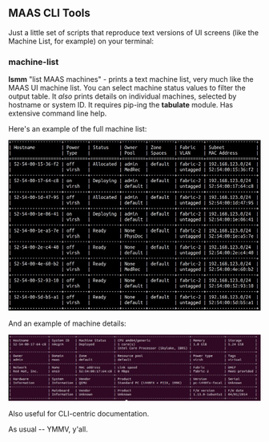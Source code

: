 ## MAAS CLI Tools

Just a little set of scripts that reproduce text versions of UI screens (like the Machine List, for example) on your terminal:   

### machine-list
**lsmm** "list MAAS machines" - prints a text machine list, very much like the MAAS UI machine list.  You can select machine status values to filter the output table.  It *also* prints details on individual machines, selected by hostname or system ID. It requires pip-ing the **tabulate** module.  Has extensive command line help.

Here's an example of the full machine list:

![machine list](text-machine-list.jpg)

And an example of machine details:

![machine details](machine-details.jpg)


Also useful for CLI-centric documentation.

As usual -- YMMV, y'all.